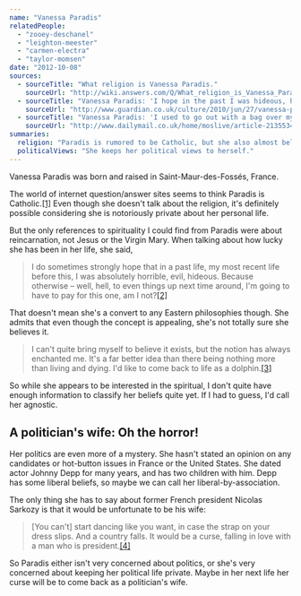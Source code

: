 ```yaml
---
name: "Vanessa Paradis"
relatedPeople:
  - "zooey-deschanel"
  - "leighton-meester"
  - "carmen-electra"
  - "taylor-momsen"
date: "2012-10-08"
sources:
  - sourceTitle: "What religion is Vanessa Paradis."
    sourceUrl: "http://wiki.answers.com/Q/What_religion_is_Vanessa_Paradis"
  - sourceTitle: "Vanessa Paradis: 'I hope in the past I was hideous, horrible, evil…'"
    sourceUrl: "http://www.guardian.co.uk/culture/2010/jun/27/vanessa-paradis-heartbreaker-interview"
  - sourceTitle: "Vanessa Paradis: 'I used to go out with a bag over my head.'"
    sourceUrl: "http://www.dailymail.co.uk/home/moslive/article-2135534/Vanessa-Paradis-I-used-bag-head.html"
summaries:
  religion: "Paradis is rumored to be Catholic, but she also almost believes in reincarnation."
  politicalViews: "She keeps her political views to herself."
---
```


Vanessa Paradis was born and raised in Saint-Maur-des-Fossés, France.

The world of internet question/answer sites seems to think Paradis is Catholic.<a class="source-citation" href="#http%3A%2F%2Fwiki.answers.com%2FQ%2FWhat_religion_is_Vanessa_Paradis" title="What religion is Vanessa Paradis.">[1]</a> Even though she doesn't talk about the religion, it's definitely possible considering she is notoriously private about her personal life.

But the only references to spirituality I could find from Paradis were about reincarnation, not Jesus or the Virgin Mary. When talking about how lucky she has been in her life, she said,

>I do sometimes strongly hope that in a past life, my most recent life before this, I was absolutely horrible, evil, hideous. Because otherwise – well, hell, to even things up next time around, I'm going to have to pay for this one, am I not?<a class="source-citation" href="#http%3A%2F%2Fwww.guardian.co.uk%2Fculture%2F2010%2Fjun%2F27%2Fvanessa-paradis-heartbreaker-interview" title="Vanessa Paradis: &apos;I hope that in a past life I was hideous, horrible, evil…&apos;">[2]</a>

That doesn't mean she's a convert to any Eastern philosophies though. She admits that even though the concept is appealing, she's not totally sure she believes it.

>I can't quite bring myself to believe it exists, but the notion has always enchanted me. It's a far better idea than there being nothing more than living and dying. I'd like to come back to life as a dolphin.<a class="source-citation" href="#http%3A%2F%2Fwww.dailymail.co.uk%2Fhome%2Fmoslive%2Farticle-2135534%2FVanessa-Paradis-I-used-bag-head.html" title="Vanessa Paradis: &apos;I used to go out with a bag over my head.&apos;">[3]</a>

So while she appears to be interested in the spiritual, I don't quite have enough information to classify her beliefs quite yet. If I had to guess, I'd call her agnostic.


## A politician's wife: Oh the horror!

Her politics are even more of a mystery. She hasn't stated an opinion on any candidates or hot-button issues in France or the United States. She dated actor Johnny Depp for many years, and has two children with him. Depp has some liberal beliefs, so maybe we can call her liberal-by-association.

The only thing she has to say about former French president Nicolas Sarkozy is that it would be unfortunate to be his wife:

>[You can't] start dancing like you want, in case the strap on your dress slips. And a country falls. It would be a curse, falling in love with a man who is president.<a class="source-citation" href="#http%3A%2F%2Fwww.guardian.co.uk%2Fculture%2F2010%2Fjun%2F27%2Fvanessa-paradis-heartbreaker-interview" title="Vanessa Paradis: &apos;I hope in the past I was hideous, horrible, evil…&apos;">[4]</a>

So Paradis either isn't very concerned about politics, or she's very concerned about keeping her political life private. Maybe in her next life her curse will be to come back as a politician's wife.